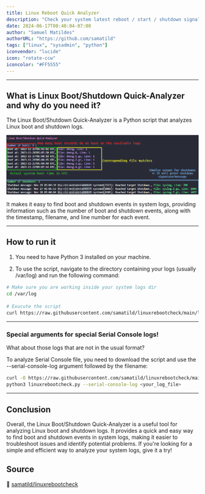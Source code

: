 ```yaml
---
title: Linux Reboot Quick Analyzer
description: "Check your system latest reboot / start / shutdown signals using Python."
date: 2024-06-17T00:40:04-07:00
author: "Samuel Matildes"
authorURL: "https://github.com/samatild"
tags: ["linux", "sysadmin", "python"]
iconvendor: "lucide"
icon: "rotate-ccw"
iconcolor: "#FF5555"
---
```

---

## What is Linux Boot/Shutdown Quick-Analyzer and why do you need it?

The Linux Boot/Shutdown Quick-Analyzer is a Python script that analyzes Linux boot and shutdown logs.

![Preview](images/linuxrebootch.png)

It makes it easy to find boot and shutdown events in system logs, providing information such as the number of boot and shutdown events, along with the timestamp, filename, and line number for each event.

--- 

## How to run it

1. You need to have Python 3 installed on your machine.

2. To use the script, navigate to the directory containing your logs (usually /var/log) and run the following command:

```bash 
# Make sure you are working inside your system logs dir
cd /var/log

# Exucute the script
curl https://raw.githubusercontent.com/samatild/linuxrebootcheck/main/linuxrebootcheck.py | python3
```
---

### Special arguments for special Serial Console logs!
What about those logs that are not in the usual format?

To analyze Serial Console file, you need to download the script and use the --serial-console-log argument followed by the filename:

```bash
curl -O https://raw.githubusercontent.com/samatild/linuxrebootcheck/main/linuxrebootcheck.py
python3 linuxrebootcheck.py --serial-console-log <your_log_file>
```

---

## Conclusion
Overall, the Linux Boot/Shutdown Quick-Analyzer is a useful tool for analyzing Linux boot and shutdown logs. It provides a quick and easy way to find boot and shutdown events in system logs, making it easier to troubleshoot issues and identify potential problems. If you're looking for a simple and efficient way to analyze your system logs, give it a try!

## Source
🔗 [samatild/linuxrebootcheck](https://github.com/samatild/linuxrebootcheck)

